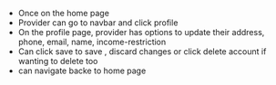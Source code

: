 - Once on the home page
- Provider can go to navbar and click profile
- On the profile page, provider has options to update their address, phone, email, name, income-restriction
- Can click save to save , discard changes or click delete account if wanting to delete too
- can navigate backe to home page
